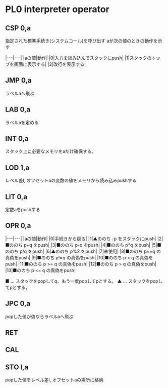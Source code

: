 # PL0 interpreter operator

## CSP 0,a

指定された標準手続き(システムコール)を呼び出す
aが次の値のときの動作を示す

|---|---|
|aの値|動作|
|0|入力を読み込んでスタックにpush|
|1|スタックのトップを画面に表示する|
|2|改行を表示する|

## JMP 0,a

ラベルaへ飛ぶ

## LAB 0,a

ラベルaを定める

## INT 0,a

スタック上に必要なメモリをaだけ確保する。

## LOD 1,a

レベル差l, オフセットaの変数の値をメモリから読み込みpushする

## LIT 0,a

定数aをpushする

## OPR 0,a

|---|---|
|aの値|動作|
|0|手続きから戻る|
|1|▲ののち -p をスタックにpush|
|2|■ののち p+q をpush|
|3|■ののち p-q をpush|
|4|■ののち p*q をpush|
|5|■ののち p/q をpush|
|6|▲ののち p%2 をpush|
|7|未使用|
|8|■ののち p==q の真偽をpush|
|9|■ののち p!=q の真偽をpush|
|10|■ののち p < q の真偽をpush|
|11|■ののち p >= q の真偽をpush|
|12|■ののち p > q の真偽をpush|
|13|■ののち p <= q の真偽をpush|

■ ... スタックをpopしてq、もう一度popしてpとする。
▲ ... スタックをpopしてpとする。

## JPC 0,a

popした値が偽ならラベルaへ飛ぶ

## RET

## CAL

## STO l,a

popした値をレベル差l, オフセットaの場所に格納

